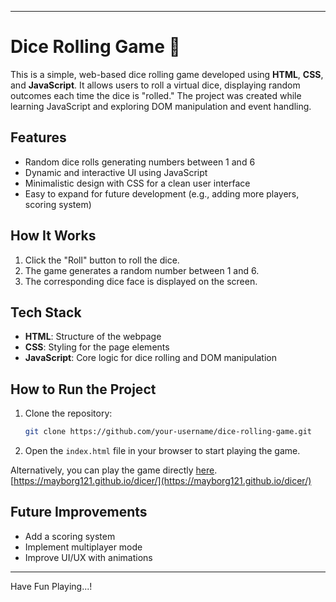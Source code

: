 
---

# Dice Rolling Game 🎲

This is a simple, web-based dice rolling game developed using **HTML**, **CSS**, and **JavaScript**. It allows users to roll a virtual dice, displaying random outcomes each time the dice is "rolled." The project was created while learning JavaScript and exploring DOM manipulation and event handling.

## Features

- Random dice rolls generating numbers between 1 and 6
- Dynamic and interactive UI using JavaScript
- Minimalistic design with CSS for a clean user interface
- Easy to expand for future development (e.g., adding more players, scoring system)

## How It Works

1. Click the "Roll" button to roll the dice.
2. The game generates a random number between 1 and 6.
3. The corresponding dice face is displayed on the screen.

## Tech Stack

- **HTML**: Structure of the webpage
- **CSS**: Styling for the page elements
- **JavaScript**: Core logic for dice rolling and DOM manipulation

## How to Run the Project

1. Clone the repository:
   ```bash
   git clone https://github.com/your-username/dice-rolling-game.git
   ```
2. Open the `index.html` file in your browser to start playing the game.

Alternatively, you can play the game directly [here](https://mayborg121.github.io/dicer/).
[https://mayborg121.github.io/dicer/](https://mayborg121.github.io/dicer/)

## Future Improvements

- Add a scoring system
- Implement multiplayer mode
- Improve UI/UX with animations

---

Have Fun Playing...!
